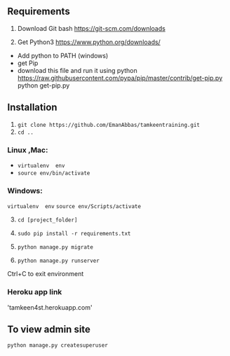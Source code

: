 ## Requirements
1. Download Git bash
https://git-scm.com/downloads

2. Get Python3
https://www.python.org/downloads/
- Add python to PATH  (windows)
- get Pip
- download this file and run it using python
https://raw.githubusercontent.com/pypa/pip/master/contrib/get-pip.py
python get-pip.py


## Installation
1. ```git clone https://github.com/EmanAbbas/tamkeentraining.git```
2. ```cd .. ```
### Linux ,Mac:
- ```virtualenv  env```
- ```source env/bin/activate```
### Windows:
```virtualenv  env```
```source env/Scripts/activate```

3. ```cd [project_folder]```

4. ```sudo pip install -r requirements.txt```
5. ```python manage.py migrate```
6. ```python manage.py runserver ```

Ctrl+C to exit environment

###  Heroku app link
'tamkeen4st.herokuapp.com'


## To view admin site 

```python manage.py createsuperuser```